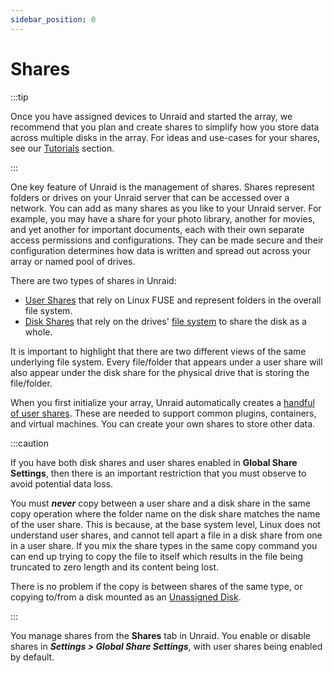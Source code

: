 ```yaml
---
sidebar_position: 0
---
```


# Shares

:::tip

Once you have assigned devices to Unraid and started the array, we recommend that you plan and create shares to simplify how you store data across multiple disks in the array. For ideas and use-cases for your shares, see our [Tutorials](./tutorials) section.

:::

One key feature of Unraid is the management of shares. Shares represent folders or drives on your Unraid server that can be accessed over a network. You can add as many shares as you like to your Unraid server. For example, you may have a share for your photo library, another for movies, and yet another for important documents, each with their own separate access permissions and configurations. They can be made secure and their configuration determines how data is written and spread out across your array or named pool of drives.

There are two types of shares in Unraid:

* [User Shares](./user-shares.md) that rely on Linux FUSE and represent folders in the overall file system.
* [Disk Shares](./disk-shares.md) that rely on the drives' [file system](https://docs.unraid.net/unraid-os/manual/storage-management#creating-a-file-system-format) to share the disk as a whole.

It is important to highlight that there are two different views of the same underlying file system. Every file/folder that appears under a user share will also appear under the disk share for the physical drive that is storing the file/folder.

When you first initialize your array, Unraid automatically creates a [handful of user shares](./user-shares.md#default-shares). These are needed to support common plugins, containers, and virtual machines. You can create your own shares to store other data.

:::caution

If you have both disk shares and user shares enabled in **Global Share Settings**, then there is an important restriction that you must observe to avoid potential data loss.

You must ***never*** copy between a user share and a disk share in the same copy operation where the folder name on the disk share matches the name of the user share. This is because, at the base system level, Linux does not understand user shares, and cannot tell apart a file in a disk share from one in a user share. If you mix the share types in the same copy command you can end up trying to copy the file to itself which results in the file being truncated to zero length and its content being lost.

There is no problem if the copy is between shares of the same type, or copying to/from a disk mounted as an [Unassigned Disk](../storage-management.md#unassigned-drives).

:::

You manage shares from the **Shares** tab in Unraid. You enable or disable shares in ***Settings > Global Share Settings***, with user shares being enabled by default.
